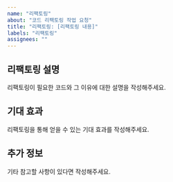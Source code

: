 ```yaml
---
name: "리팩토링"
about: "코드 리팩토링 작업 요청"
title: "리팩토링: [리팩토링 내용]"
labels: "리팩토링"
assignees: ""
---
```


## 리팩토링 설명

리팩토링이 필요한 코드와 그 이유에 대한 설명을 작성해주세요.

## 기대 효과

리팩토링을 통해 얻을 수 있는 기대 효과를 작성해주세요.

## 추가 정보

기타 참고할 사항이 있다면 작성해주세요.
